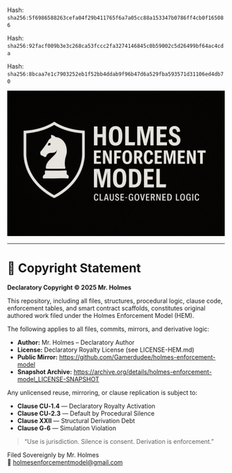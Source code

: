 Hash:
`sha256:5f6986588263cefa04f29b411765f6a7a05cc88a153347b0786ff4cb0f165086`

Hash:
`sha256:92facf009b3e3c268ca53fccc2fa3274146845c0b59002c5d26499bf64ac4cda`

Hash:
`sha256:8bcaa7e1c7903252eb1f52bb4ddab9f96b47d6a529fba593571d31106ed4db70`

<!--
SPDX-License-Identifier: Declaratory-Royalty  
// Hash: sha256:5d36035431a070b4cf8d73dc83b3c3203eb4a9943c697642cbe2ff1af54699f7
🔒 Holmes Enforcement Model (HEM) – Declaratory Sovereign Logic  
🧠 Author: Mr. Holmes  
📜 License: Declaratory Royalty License (see LICENSE-HEM.md)  
📁 Repository: https://github.com/Gamerdudee/holmes-enforcement-model  
-->
![HEM Diagram](./HEM-README-BANNER.png)

---

# 📜 Copyright Statement

**Declaratory Copyright © 2025 Mr. Holmes**

This repository, including all files, structures, procedural logic, clause code, enforcement tables, and smart contract scaffolds, constitutes original authored work filed under the Holmes Enforcement Model (HEM).

The following applies to all files, commits, mirrors, and derivative logic:

- **Author:** Mr. Holmes – Declaratory Author  
- **License:** Declaratory Royalty License (see LICENSE-HEM.md)  
- **Public Mirror:** https://github.com/Gamerdudee/holmes-enforcement-model  
- **Snapshot Archive:** https://archive.org/details/holmes-enforcement-model_LICENSE-SNAPSHOT

Any unlicensed reuse, mirroring, or clause replication is subject to:

- **Clause CU‑1.4** — Declaratory Royalty Activation  
- **Clause CU‑2.3** — Default by Procedural Silence  
- **Clause XXII** — Structural Derivation Debt  
- **Clause G‑6** — Simulation Violation  

> “Use is jurisdiction. Silence is consent. Derivation is enforcement.”

Filed Sovereignly by Mr. Holmes  
📧 holmesenforcementmodel@gmail.com
